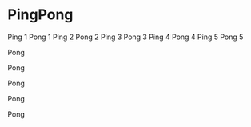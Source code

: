 # PingPong
Ping 1
Pong 1
Ping 2
Pong 2
Ping 3
Pong 3
Ping 4
Pong 4
Ping 5
Pong 5

Pong

Pong

Pong

Pong

Pong

